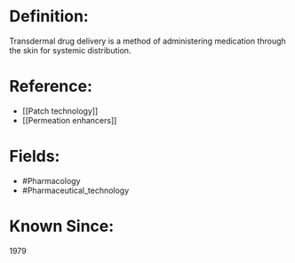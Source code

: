 

# Definition:
Transdermal drug delivery is a method of administering medication through the skin for systemic distribution.

# Reference:
- [[Patch technology]]
- [[Permeation enhancers]]

# Fields: 
- #Pharmacology
- #Pharmaceutical_technology

# Known Since:
1979

